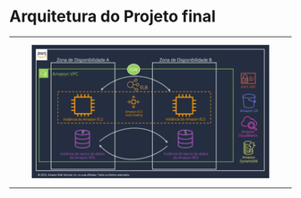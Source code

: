 # Arquitetura do Projeto final

***

<figure><img src="../../.gitbook/assets/image (2) (1) (1).png" alt=""><figcaption></figcaption></figure>

***
